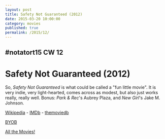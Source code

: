 ```yaml
---
layout: post
title: Safety Not Guaranteed (2012)
date: 2015-03-20 10:00:00
category: movies
published: true
permalink: /2015/12/
---
```


## \#notatort15 CW 12
# Safety Not Guaranteed \(2012\)

So, *Safety Not Guaranteed* is what could be called a "fun little movie". It is very indie, very light-hearted, comes across as modest, but also just works really, really well. Bonus: *Park & Rec*'s Aubrey Plaza, and *New Girl*'s Jake M. Johnson. 

[Wikipedia](http://en.wikipedia.org/wiki/Safety_Not_Guaranteed) - [IMDb](http://www.imdb.com/title/tt1862079/?ref_=fn_al_tt_1) - [themoviedb](http://www.imdb.com/title/tt1862079/?ref_=fn_al_tt_1)

<a href="http://en.wikipedia.org/wiki/BYOB_(beverage)">BYOB</a>

[All the Movies!](http://notatort.com/allthemovies/)

<!--include jquery & backstretch-->

<script type="text/javascript" src="https://ajax.googleapis.com/ajax/libs/jquery/1.7.2/jquery.min.js"></script>

<script type="text/javascript" src="http://notatort.com/jquery.backstretch.min.js"></script>

<script type="text/javascript">

$(function(){

     $(window).resize(function(){
     
         if($(this).width() >= 767){
         
             $.backstretch("http://notatort.com/bg1512.jpg", {speed: 150});
             
         }
         
      })
      
      .resize();//trigger resize on page load
      
});

</script>